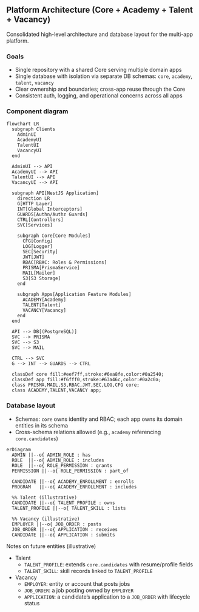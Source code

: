 ## Platform Architecture (Core + Academy + Talent + Vacancy)

Consolidated high-level architecture and database layout for the multi-app platform.

### Goals

- Single repository with a shared Core serving multiple domain apps
- Single database with isolation via separate DB schemas: `core`, `academy`, `talent`, `vacancy`
- Clear ownership and boundaries; cross-app reuse through the Core
- Consistent auth, logging, and operational concerns across all apps

### Component diagram

```mermaid
flowchart LR
  subgraph Clients
    AdminUI
    AcademyUI
    TalentUI
    VacancyUI
  end

  AdminUI --> API
  AcademyUI --> API
  TalentUI --> API
  VacancyUI --> API

  subgraph API[NestJS Application]
    direction LR
    G[HTTP Layer]
    INT[Global Interceptors]
    GUARDS[Authn/Authz Guards]
    CTRL[Controllers]
    SVC[Services]

    subgraph Core[Core Modules]
      CFG[Config]
      LOG[Logger]
      SEC[Security]
      JWT[JWT]
      RBAC[RBAC: Roles & Permissions]
      PRISMA[PrismaService]
      MAIL[Mailer]
      S3[S3 Storage]
    end

    subgraph Apps[Application Feature Modules]
      ACADEMY[Academy]
      TALENT[Talent]
      VACANCY[Vacancy]
    end
  end

  API --> DB[(PostgreSQL)]
  SVC --> PRISMA
  SVC --> S3
  SVC --> MAIL

  CTRL --> SVC
  G --> INT --> GUARDS --> CTRL

  classDef core fill:#eef7ff,stroke:#6ea8fe,color:#0a2540;
  classDef app fill:#f6fff0,stroke:#63a46c,color:#0a2c0a;
  class PRISMA,MAIL,S3,RBAC,JWT,SEC,LOG,CFG core;
  class ACADEMY,TALENT,VACANCY app;
```

### Database layout

- Schemas: `core` owns identity and RBAC; each app owns its domain entities in its schema
- Cross-schema relations allowed (e.g., `academy` referencing `core.candidates`)

```mermaid
erDiagram
  ADMIN ||--o{ ADMIN_ROLE : has
  ROLE  ||--o{ ADMIN_ROLE : includes
  ROLE  ||--o{ ROLE_PERMISSION : grants
  PERMISSION ||--o{ ROLE_PERMISSION : part_of

  CANDIDATE ||--o{ ACADEMY_ENROLLMENT : enrolls
  PROGRAM   ||--o{ ACADEMY_ENROLLMENT : includes

  %% Talent (illustrative)
  CANDIDATE ||--o{ TALENT_PROFILE : owns
  TALENT_PROFILE ||--o{ TALENT_SKILL : lists

  %% Vacancy (illustrative)
  EMPLOYER ||--o{ JOB_ORDER : posts
  JOB_ORDER ||--o{ APPLICATION : receives
  CANDIDATE ||--o{ APPLICATION : submits
```

Notes on future entities (illustrative)

- Talent
  - `TALENT_PROFILE`: extends `core.candidates` with resume/profile fields
  - `TALENT_SKILL`: skill records linked to `TALENT_PROFILE`
- Vacancy
  - `EMPLOYER`: entity or account that posts jobs
  - `JOB_ORDER`: a job posting owned by `EMPLOYER`
  - `APPLICATION`: a candidate’s application to a `JOB_ORDER` with lifecycle status


